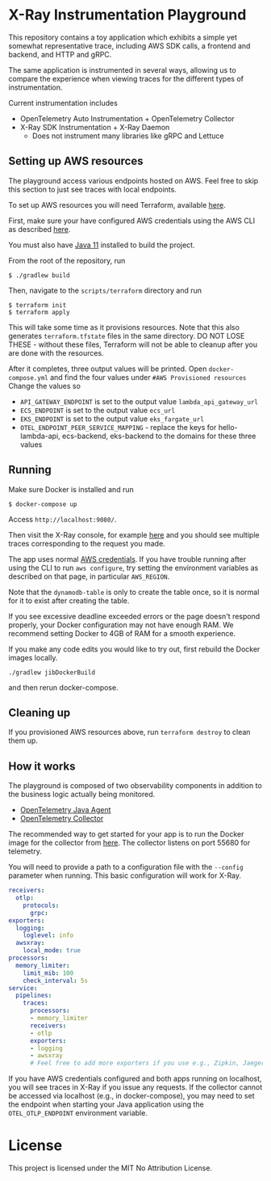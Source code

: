 # X-Ray Instrumentation Playground

This repository contains a toy application which exhibits a simple yet somewhat representative trace,
including AWS SDK calls, a frontend and backend, and HTTP and gRPC.

The same application is instrumented in several ways, allowing us to compare the experience when viewing
traces for the different types of instrumentation.

Current instrumentation includes
- OpenTelemetry Auto Instrumentation + OpenTelemetry Collector
- X-Ray SDK Instrumentation + X-Ray Daemon
  - Does not instrument many libraries like gRPC and Lettuce

## Setting up AWS resources

The playground access various endpoints hosted on AWS. Feel free to skip this section to just see traces with local endpoints.

To set up AWS resources you will need Terraform, available [here](https://www.terraform.io/downloads.html).

First, make sure your have configured AWS credentials using the AWS CLI as described [here](https://docs.aws.amazon.com/cli/latest/userguide/cli-configure-quickstart.html).

You must also have [Java 11](https://www.oracle.com/java/technologies/javase-jdk11-downloads.html) installed to build the project.

From the root of the repository, run

```
$ ./gradlew build
```

Then, navigate to the `scripts/terraform` directory and run

```
$ terraform init
$ terraform apply
```

This will take some time as it provisions resources. Note that this also generates `terraform.tfstate` files in the
same directory. DO NOT LOSE THESE - without these files, Terraform will not be able to cleanup after you are done with the
resources.

After it completes, three output values will be printed. Open `docker-compose.yml` and find the four values under `#AWS Provisioned resources`
Change the values so

- `API_GATEWAY_ENDPOINT` is set to the output value `lambda_api_gateway_url`
- `ECS_ENDPOINT` is set to the output value `ecs_url`
- `EKS_ENDPOINT` is set to the output value `eks_fargate_url`
- `OTEL_ENDPOINT_PEER_SERVICE_MAPPING` - replace the keys for hello-lambda-api, ecs-backend, eks-backend to the domains for these three values

## Running

Make sure Docker is installed and run

`$ docker-compose up`

Access `http://localhost:9080/`.

Then visit the X-Ray console, for example [here](https://ap-northeast-1.console.aws.amazon.com/xray/home?region=ap-northeast-1#/traces)
and you should see multiple traces corresponding to the request you made.

The app uses normal [AWS credentials](https://docs.aws.amazon.com/sdk-for-java/v2/developer-guide/setup-credentials.html).
If you have trouble running after using the CLI to run `aws configure`, try setting the environment variables as described
on that page, in particular `AWS_REGION`.

Note that the `dynamodb-table` is only to create the table once, so it is normal for it to exist after creating the table.

If you see excessive deadline exceeded errors or the page doesn't respond properly, your Docker configuration may not have enough RAM.
We recommend setting Docker to 4GB of RAM for a smooth experience.

If you make any code edits you would like to try out, first rebuild the Docker images locally.

`./gradlew jibDockerBuild`

and then rerun docker-compose.

## Cleaning up

If you provisioned AWS resources above, run `terraform destroy` to clean them up.

## How it works

The playground is composed of two observability components in addition to the business logic actually being monitored.

- [OpenTelemetry Java Agent](https://github.com/open-telemetry/opentelemetry-java-instrumentation)
- [OpenTelemetry Collector](https://github.com/open-telemetry/opentelemetry-collector-contrib)

The recommended way to get started for your app is to run the Docker image for the collector from [here](https://hub.docker.com/r/otel/opentelemetry-collector-contrib-dev).
The collector listens on port 55680 for telemetry.

You will need to provide a path to a configuration file with the `--config` parameter when running. This basic configuration
will work for X-Ray.

```yaml
receivers:
  otlp:
    protocols:
      grpc:
exporters:
  logging:
    loglevel: info
  awsxray:
    local_mode: true
processors:
  memory_limiter:
    limit_mib: 100
    check_interval: 5s
service:
  pipelines:
    traces:
      processors:
      - memory_limiter
      receivers:
      - otlp
      exporters:
      - logging
      - awsxray
      # Feel free to add more exporters if you use e.g., Zipkin, Jaeger
```

If you have AWS credentials configured and both apps running on localhost, you will see traces in X-Ray if you issue any
requests. If the collector cannot be accessed via localhost (e.g., in docker-compose), you may need to set the endpoint when
starting your Java application using the `OTEL_OTLP_ENDPOINT` environment variable.

# License

This project is licensed under the MIT No Attribution License.
